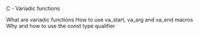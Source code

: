 C - Variadic functions


What are variadic functions
How to use va_start, va_arg and va_end macros
Why and how to use the const type qualifier
